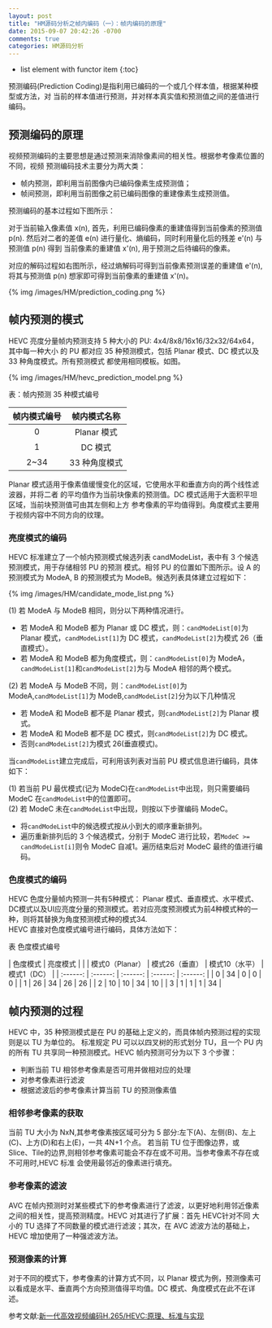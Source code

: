 ```yaml
---
layout: post
title: "HM源码分析之帧内编码（一）：帧内编码的原理"
date: 2015-09-07 20:42:26 -0700
comments: true
categories: HM源码分析
---
```


* list element with functor item
{:toc}

预测编码(Prediction Coding)是指利用已编码的一个或几个样本值，根据某种模型或方法，对
当前的样本值进行预测，并对样本真实值和预测值之间的差值进行编码。

<!--more-->

## 预测编码的原理

视频预测编码的主要思想是通过预测来消除像素间的相关性。根据参考像素位置的不同，视频
预测编码技术主要分为两大类：  

* 帧内预测，即利用当前图像内已编码像素生成预测值；  
* 帧间预测，即利用当前图像之前已编码图像的重建像素生成预测值。  

预测编码的基本过程如下图所示：   

对于当前输入像素值 x(n), 首先，利用已编码像素的重建值得到当前像素的预测值 p(n).
然后对二者的差值 e(n) 进行量化、熵编码，同时利用量化后的残差 e'(n) 与预测值 p(n) 得到
当前像素的重建值 x'(n), 用于预测之后待编码的像素。  

对应的解码过程如右图所示，经过熵解码可得到当前像素预测误差的重建值 e'(n), 将其与预测值
p(n) 想家即可得到当前像素的重建值 x'(n)。   

{% img /images/HM/prediction_coding.png %}

## 帧内预测的模式

HEVC 亮度分量帧内预测支持 5 种大小的 PU: 4x4/8x8/16x16/32x32/64x64，其中每一种大小
的 PU 都对应 35 种预测模式，包括 Planar 模式、DC 模式以及 33 种角度模式。所有预测模式
都使用相同模板。如图。

{% img /images/HM/hevc_prediction_model.png %}

表：帧内预测 35 种模式编号  

| 帧内模式编号 | 帧内模式名称 |
| :---: | :---: |
| 0 | Planar 模式 |
| 1 | DC 模式 |
| 2~34 | 33 种角度模式 |

Planar 模式适用于像素值缓慢变化的区域，它使用水平和垂直方向的两个线性滤波器，并将二者
的平均值作为当前块像素的预测值。DC 模式适用于大面积平坦区域，当前块预测值可由其左侧和上方
参考像素的平均值得到。角度模式主要用于视频内容中不同方向的纹理。  

### 亮度模式的编码

HEVC 标准建立了一个帧内预测模式候选列表 candModeList，表中有 3 个候选预测模式，用于存储相邻 PU 的预测
模式。相邻 PU 的位置如下图所示。设 A 的预测模式为 ModeA, B 的预测模式为 ModeB。候选列表具体建立过程如下：  

{% img /images/HM/candidate_mode_list.png %}

(1) 若 ModeA 与 ModeB 相同，则分以下两种情况进行。  

* 若 ModeA 和 ModeB 都为 Planar 或 DC 模式，则：`candModeList[0]`为 Planar 模式，`candModeList[1]`为 DC 模式，`candModeList[2]`为模式 26（垂直模式）。  
* 若 ModeA 和 ModeB 都为角度模式，则：`candModeList[0]`为 ModeA，`candModeList[1]`和`candModeList[2]`为与 ModeA 相邻的两个模式。  

(2)  若 ModeA 与 ModeB 不同，则：`candModeList[0]`为 ModeA,`candModeList[1]`为 ModeB,`candModeList[2]`分为以下几种情况  

* 若 ModeA 和 ModeB 都不是 Planar 模式，则`candModeList[2]`为 Planar 模式。  
* 若 ModeA 和 ModeB 都不是 DC 模式，则`candModeList[2]`为 DC 模式。  
* 否则`candModeList[2]`为模式 26(垂直模式)。  

当`candModeList`建立完成后，可利用该列表对当前 PU 模式信息进行编码，具体如下：  

(1) 若当前 PU 最优模式(记为 ModeC)在`candModeList`中出现，则只需要编码 ModeC 在`candModeList`中的位置即可。  
(2) 若 ModeC 未在`candModeList`中出现，则按以下步骤编码 ModeC。  

* 将`candModeList`中的候选模式按从小到大的顺序重新排列。  
* 遍历重新排列后的 3 个候选模式，分别于 ModeC 进行比较，若`ModeC >= candModeList[i]`则令 ModeC 自减1。遍历结束后对 ModeC 最终的值进行编码。  

### 色度模式的编码

HEVC 色度分量帧内预测一共有5种模式： Planar 模式、垂直模式、水平模式、DC模式以及UI应亮度分量的预测模式。若对应亮度预测模式为前4种模式种的一种，则将其替换为角度预测模式种的模式34.  
HEVC 直接对色度模式编号进行编码，具体方法如下：  

表 色度模式编号  

| 色度模式 | 亮度模式 |
|          |  模式0（Planar） | 模式26（垂直） |  模式10（水平） |  模式1（DC） |
| :------: | :------: | :------: | :------: | :------: |
|     0    |   34  | 0 | 0 | 0 |
|     1    |   26  | 34 | 26 | 26 |
|     2    |   10  | 10 | 34 | 10 |
|     3    |   1   | 1 | 1 | 34 |

## 帧内预测的过程

HEVC 中，35 种预测模式是在 PU 的基础上定义的，而具体帧内预测过程的实现则是以 TU 为单位的。
标准规定 PU 可以以四叉树的形式划分 TU，且一个 PU 内的所有 TU 共享同一种预测模式。HEVC 帧内预测可分为以下 3 个步骤：  

* 判断当前 TU 相邻参考像素是否可用并做相对应的处理  
* 对参考像素进行滤波  
* 根据滤波后的参考像素计算当前 TU 的预测像素值  

### 相邻参考像素的获取

当前 TU 大小为 NxN,其参考像素按区域可分为 5 部分:左下(A)、左侧(B)、左上(C)、上方(D)和右上(E)，一共 4N+1 个点。
若当前 TU 位于图像边界，或 Slice、Tile的边界,则相邻参考像素可能会不存在或不可用。当参考像素不存在或不可用时,HEVC 标准
会使用最邻近的像素进行填充。

### 参考像素的滤波

AVC 在帧内预测时对某些模式下的参考像素进行了滤波，以更好地利用邻近像素之间的相关性，提高预测精度。HEVC 对其进行了扩展：首先 HEVC针对不同
大小的 TU 选择了不同数量的模式进行滤波；其次，在 AVC 滤波方法的基础上，HEVC 增加使用了一种强滤波方法。  

### 预测像素的计算

对于不同的模式下，参考像素的计算方式不同，以 Planar 模式为例，预测像素可以看成是水平、垂直两个方向预测值得平均值。DC 模式、角度模式在此不在详述。

参考文献:[新一代高效视频编码H.265/HEVC:原理、标准与实现](https://www.amazon.cn/%E5%9B%BE%E4%B9%A6/dp/B00QXIN7B2/ref=sr_1_1?s=books&ie=UTF8&qid=1487686378&sr=1-1&keywords=%E6%96%B0%E4%B8%80%E4%BB%A3%E9%AB%98%E6%95%88%E8%A7%86%E9%A2%91)  



